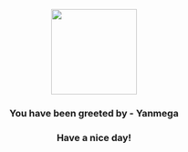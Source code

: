 <p align="center">
            <img src="https://raw.githubusercontent.com/PokeAPI/sprites/master/sprites/pokemon/469.png" width="150" height="150">
          </p>
          <h3 align="center">You have been greeted by - <b>Yanmega</b></h3>
          <h3 align="center">Have a nice day!</h3>
        